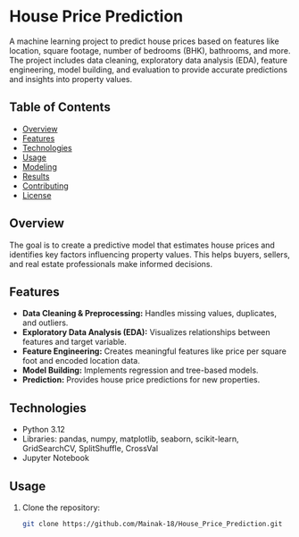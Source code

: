 # House Price Prediction

A machine learning project to predict house prices based on features like location, square footage, number of bedrooms (BHK), bathrooms, and more. The project includes data cleaning, exploratory data analysis (EDA), feature engineering, model building, and evaluation to provide accurate predictions and insights into property values.

## Table of Contents
- [Overview](#overview)
- [Features](#features)
- [Technologies](#technologies)
- [Usage](#usage)
- [Modeling](#modeling)
- [Results](#results)
- [Contributing](#contributing)
- [License](#license)

## Overview
The goal is to create a predictive model that estimates house prices and identifies key factors influencing property values. This helps buyers, sellers, and real estate professionals make informed decisions.

## Features
- **Data Cleaning & Preprocessing:** Handles missing values, duplicates, and outliers.  
- **Exploratory Data Analysis (EDA):** Visualizes relationships between features and target variable.  
- **Feature Engineering:** Creates meaningful features like price per square foot and encoded location data.  
- **Model Building:** Implements regression and tree-based models.  
- **Prediction:** Provides house price predictions for new properties.  

## Technologies
- Python 3.12
- Libraries: pandas, numpy, matplotlib, seaborn, scikit-learn, GridSearchCV, SplitShuffle, CrossVal
- Jupyter Notebook  

## Usage
1. Clone the repository:
   ```bash
   git clone https://github.com/Mainak-18/House_Price_Prediction.git
  
